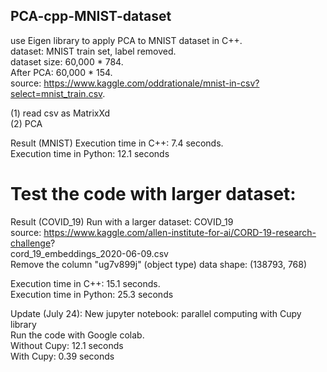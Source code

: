 ## PCA-cpp-MNIST-dataset

use Eigen library to apply PCA to MNIST dataset in C++.  
dataset: MNIST train set, label removed.  
dataset size: 60,000 * 784.  
After PCA: 60,000 * 154.  
source: https://www.kaggle.com/oddrationale/mnist-in-csv?select=mnist_train.csv. 

(1) read csv as MatrixXd  
(2) PCA   

Result (MNIST)
Execution time in C++: 7.4 seconds.  
Execution time in Python: 12.1 seconds 

# Test the code with larger dataset:
Result (COVID_19)
Run with a larger dataset: COVID_19  
source: https://www.kaggle.com/allen-institute-for-ai/CORD-19-research-challenge?   
cord_19_embeddings_2020-06-09.csv   
Remove the column "ug7v899j" (object type)
data shape: (138793, 768)  

Execution time in C++: 15.1 seconds.  
Execution time in Python: 25.3 seconds 

Update (July 24):
New jupyter notebook: parallel computing with Cupy library  
Run the code with Google colab.  
Without Cupy: 12.1 seconds    
With Cupy: 0.39 seconds  
